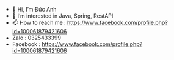 - 👋 Hi, I’m Đức Anh
- 👀 I’m interested in  Java, Spring, RestAPI
- 📫 How to reach me : https://www.facebook.com/profile.php?id=100061879421606
- Zalo : 0325433399
- Facebook : https://www.facebook.com/profile.php?id=100061879421606
